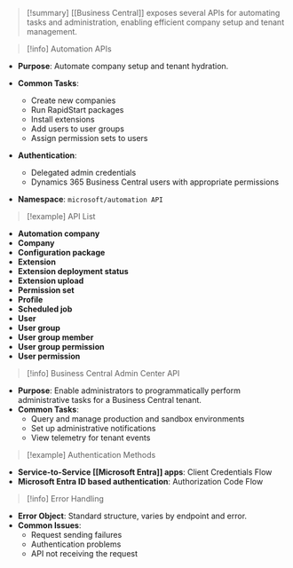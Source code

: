 > [!summary] 
> [[Business Central]] exposes several APIs for automating tasks and administration, enabling efficient company setup and tenant management.

> [!info] Automation APIs

- **Purpose**: Automate company setup and tenant hydration.
    
- **Common Tasks**:
    
    - Create new companies
    - Run RapidStart packages
    - Install extensions
    - Add users to user groups
    - Assign permission sets to users
- **Authentication**:
    
    - Delegated admin credentials
    - Dynamics 365 Business Central users with appropriate permissions
- **Namespace**: `microsoft/automation API`
    

> [!example] API List

- **Automation company**
- **Company**
- **Configuration package**
- **Extension**
- **Extension deployment status**
- **Extension upload**
- **Permission set**
- **Profile**
- **Scheduled job**
- **User**
- **User group**
- **User group member**
- **User group permission**
- **User permission**

> [!info] Business Central Admin Center API

- **Purpose**: Enable administrators to programmatically perform administrative tasks for a Business Central tenant.
- **Common Tasks**:
    - Query and manage production and sandbox environments
    - Set up administrative notifications
    - View telemetry for tenant events

> [!example] Authentication Methods

- **Service-to-Service [[Microsoft Entra]] apps**: Client Credentials Flow
- **Microsoft Entra ID based authentication**: Authorization Code Flow

> [!info] Error Handling

- **Error Object**: Standard structure, varies by endpoint and error.
- **Common Issues**:
    - Request sending failures
    - Authentication problems
    - API not receiving the request